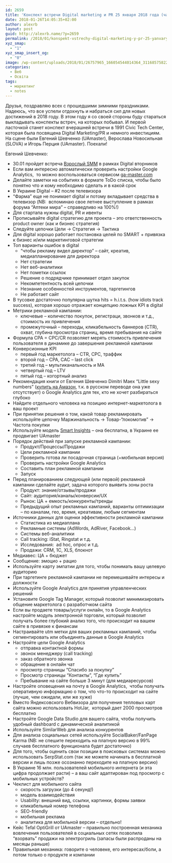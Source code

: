 ```yaml
---
id: 2659
title: 'Конспект встречи Digital marketing и PR 25 января 2018 года (часть 1 &#8211; Евгений Шевченко)'
date: 2018-01-26T14:05:35+02:00
author: alexrb
layout: post
guid: http://alexrb.name/?p=2659
permalink: /2018/01/konspekt-vstrechy-digital-marketing-y-pr-25-yanvarya-2018-hoda-chast-1-evhenyj-shevchenko/
xyz_smap:
  - "1"
xyz_smap_insert_og:
  - "0"
image: /wp-content/uploads/2018/01/26757965_166054544014364_3116857582212163213_o.jpg
categories:
  - Веб
  - Освіта
tags:
  - маркетинг
  - notes
---
```

Друзья, поздравляю всех с прошедшими зимними праздниками. Надеюсь, что все успели отдохнуть и набраться сил для новых достижений в 2018 году. В этом году я со своей стороны буду стараться выкладывать конспекты встреч, на которых побывал. И первой ласточкой станет конспект вчерашней встречи в 1991 Civic Tech Center,  которая была посвящена Digital Marketing/PR и немного инвестициям. На сцене были Евгений Шевченко (UAmaster), Верослава Новосильная (SLOVA) и Игорь Перция (UAmaster). Поехали!<!--more-->

Евгений Шевченко:

  * 30.01 пройдет встреча [Взрослый SMM](https://www.facebook.com/events/288954801629489/) в рамках Digital вторников
  * Если вам интересно автоматически проверить настройки Google Analytics,  то можно воспользоваться сервисом [ga-master.com](http://ga-master.com/?utm_source=alexrb)
  * Делайте заметки на событиях в формате ToDo списка, чтобы было понятно что и кому необходимо сделать и в какой срок
  * В Украине Digital &#8211; #2 после телевизора
  * &#8220;Фарма&#8221; еще не понимает digital и потому вкладывает средства в телевизор (NB:  вспоминаю свое летнее выступление в рамках форума &#8220;Аптеки мира&#8221; &#8211; справедливо на 100%!)
  * Для стартапа нужны digital, PR и ивенты
  * Прописывайте digital стратегию для проекта &#8211; это ответственность product owner (как и бизнес стратегия)
  * Следуйте цепочки Цели -> Стратегия -> Тактика
  * Для digital хорошо работает постановка целей по SMART + привязка к бизнес и/или маркетинговой стратегии
  * Топ варианты ошибок в digital
      * &#8220;чтобы рекламу видел директор&#8221; &#8211; сайт, креатив, медиапланирование для директора
      * Нет стратегии
      * Нет веб-аналитики
      * Нет пометки ссылок
      * Решение о подрядчике принимает отдел закупок
      * Некомпетентность всей цепочки
      * Незнание особенностей инструментов, таргетингов
      * Не работает сайт
  * В тусовке достаточно популярна шутка hits = h.i.t.s. (how idiots track success), которая хорошо отражает концепцию ложных KPI в digital
  * Метрики рекламной кампании:
      * ключевые &#8211; количество покупок, регистраци, звонков и т.д., стоимость их привлечения
      * промежуточный &#8211; переходы, кликабельность баннеров (CTR), охват, глубина просмотра страниц, время пребывания на сайте
  * Формула CPA = CPC/CR позволяет мерять стоимость привлечения пользователя в динамике до завершения рекламной кампании
  * Конверсионные KPI
      * первый год маркетолога &#8211; CTR, CPC, траффик
      * второй год &#8211; CPA, CAC &#8211; last click
      * третий год &#8211; мультиканальность и МА
      * четвертый год &#8211; LTV
      * пятый год &#8211; когортный анализ
  * Рекомендация книги от Евгения Шевченко Dimitri Maex &#8220;Little sexy numbers&#8221; ([купить на Амазон](https://www.amazon.com/Sexy-Little-Numbers-Business-Already/dp/0307888347?_encoding=UTF8&ref_=nav_ya_signin&), т.к. в русском переводе она уже отсутствует) о Google Analytics для тех, кто не хочет разбираться глубоко
  * Найдите отдельного человека на позицию интернет-маркетолога в ваш проект
  * При принятии решения о том, какой товар рекламировать используйте цепочку Маржинальность -> Товар-&#8220;локомотив&#8221; -> Частота покупки
  * Используйте модель [Smart Insights](https://www.smartinsights.com/) &#8211; она бесплатна, в Украине ее продвигает UAmaster
  * Порядок действий при запуске рекламной кампании:
      * Продукт/Процессы/Продажи
      * Цели рекламной кампании
      * Проверить готова ли посадочная страница (+мобильная версия)
      * Проверить настройки Google Analytics
      * Составить план рекламной кампании
      * Запуск
  * Перед планированием следующей (или первой) рекламной кампании сделайте аудит, задача которого выявить зоны роста
      * Продукт: знание/отзывы/продажи
      * Сайт: аудитория/каналы/конверсии/UX
      * Рынок: ЦА + емкость/конкуренты/тренды
      * Предыдущий опыт рекламных кампаний, варианты оптимизации &#8211; по каналам, гео, время, креативам, любым сегментам
  * Источники данных для оценки эффективности рекламной кампании
      * Статистика из медиаплана
      * Рекламные системы (AdWords, AdRiver, Facebook&#8230;)
      * Системы веб-аналитики
      * Call tracking: iStat, Ringstat и т.д.
      * Исследования:  ad hoc, опрос и т.д.
      * Продажи: CRM, 1C, XLS, блокнот
  * Медиавес: ЦА + бюджет
  * Сообщение: эмоцио + рацио
  * Используйте карту эмпатии для того, чтобы понимать вашу целевую аудиторию
  * При таргетинге рекламной кампании не перемешивайте интересы и должности
  * Используйте Google Analytics для принятия управленческих решений
  * Установите Google Tag Manager, который позволит минимизировать общение маркетолога с разработчком сайта
  * Если вы продаете товары/услуги онлайн, то в Google Analytics настройте модуль электронной торговли, который позволит получать более глубокий анализ того, что происходит на вашем сайте в привязке к финансам
  * Настраивайте utm метки для ваших рекламных кампаний, чтобы сегментировать или объединять данные в Google Analytics
  * Настройте цели Google Analytics
      * отправка контактной формы
      * звонок менеджеру (call tracking)
      * заказ обратного звонка
      * обращение в онлайн чат
      * просмотр страницы &#8220;Спасибо за покупку&#8221;
      * Просмотр страницы &#8220;Контакты&#8221;, &#8220;Где купить&#8221;
      * Пребывание на сайте больше 3 минут (для медиаресурсов)
  * Настройте оповещения на почту в Google Analytics,  чтобы получать оперативную информацию о том, что что-то происходит на сайте (лучше, чем ожидали, или же хуже)
  * Вместо Яндексовского Вебвизора для получения тепловых карт сайта можно использовать HotJar,  который дает 2000 просмотров бесплатно
  * Настройте Google Data Studio для вашего сайта, чтобы получить удобный dashboard с динамической аналитикой
  * Используйте SimilarWeb для анализа конкурентов
  * Для анализа социальных сетей используйте SocialBaker/FanPage Karma (NB: не спешите переходить на платную версию в 99% случаев бесплатного функционала будет достаточно)
  * Для того, чтобы оценить свои позиции в поисковых системах можно использовать SerpStat.com (так же можете начинать в бесплатной версии и лишь позже осознанно переходите на платную версию)
  * В Украине 16 млн. пользователей мобильного интернета (и эта цифра продолжает расти) &#8211; а ваш сайт адаптирован под просмотр с мобильных устройств?
  * Чеклист для мобильного сайта
      * скорость загрузки (до 4 секунд!)
      * модель взаимодействия
      * Usability: внешний вид, ссылки, картинки, формы заявки
      * кликабельный номер телефона
      * SEO-friendly
      * мобильная реклама
      * аналитика для мобильной версии &#8211; отдельно!
  * Кейс Tefal OptiGrill от UAmaster &#8211; правильно построенная механика вовлечения пользователей в социальных сетях позволила &#8220;взорвать&#8221; продажи на электрогриль (запасы были распроданы на месяцы раньше)
  * Правильная механика: говорите о человеке, его интересах/боли, а потом только о продукте и компании

&nbsp;

